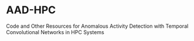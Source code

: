 # AAD-HPC
Code and Other Resources for Anomalous Activity Detection with Temporal Convolutional Networks in HPC Systems
